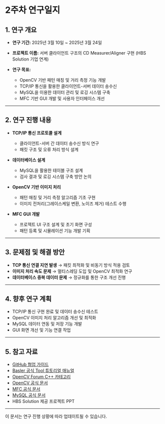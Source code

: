 # 2주차 연구일지

## 1. 연구 개요

- **연구 기간:** 2025년 3월 10일 ~ 2025년 3월 24일
- **프로젝트 이름:** 서버 클라이언트 구조의 CD Measurer/Aligner 구현 (HBS Solution 기업 연계)

- **연구 목표:**
  - OpenCV 기반 패턴 매칭 및 거리 측정 기능 개발
  - TCP/IP 통신을 활용한 클라이언트-서버 데이터 송수신
  - MySQL을 이용한 데이터 관리 및 로깅 시스템 구축
  - MFC 기반 GUI 개발 및 사용자 인터페이스 개선

---

## 2. 연구 진행 내용

- **TCP/IP 통신 프로토콜 설계**
  - 클라이언트-서버 간 데이터 송수신 방식 연구
  - 패킷 구조 및 오류 처리 방식 설계

- **데이터베이스 설계**
  - MySQL을 활용한 테이블 구조 설계
  - 검사 결과 및 로깅 시스템 구축 방안 논의

- **OpenCV 기반 이미지 처리**
  - 패턴 매칭 및 거리 측정 알고리즘 기초 구현
  - 이미지 전처리(그레이스케일 변환, 노이즈 제거) 테스트 수행

- **MFC GUI 개발**
  - 프로젝트 UI 구조 설계 및 초기 화면 구성
  - 패턴 등록 및 시뮬레이션 기능 개발 기획

---

## 3. 문제점 및 해결 방안

- **TCP 통신 연결 지연 발생** → 패킷 최적화 및 비동기 방식 적용 검토
- **이미지 처리 속도 문제** → 멀티스레딩 도입 및 OpenCV 최적화 연구
- **데이터베이스 중복 데이터 문제** → 정규화를 통한 구조 개선 진행

---

## 4. 향후 연구 계획

- TCP/IP 통신 구현 완료 및 데이터 송수신 테스트
- OpenCV 이미지 처리 알고리즘 개선 및 최적화
- MySQL 데이터 연동 및 저장 기능 개발
- GUI 화면 개선 및 기능 연결 작업

---

## 5. 참고 자료

- [GitHub 협업 가이드](https://docs.github.com/en/github)
- [Basler 공식 Tool 튜토리얼 매뉴얼](https://www.baslerweb.com/ko-kr/learning/tutorials/)
- [OpenCV Forum C++ 카테고리](https://forum.opencv.org/c/c/9)
- [OpenCV 공식 문서](https://docs.opencv.org/)
- [MFC 공식 문서](https://learn.microsoft.com/ko-kr/cpp/mfc/mfc-concepts?view=msvc-170)
- [MySQL 공식 문서](https://dev.mysql.com/doc/)
- HBS Solution 제공 프로젝트 PPT

---

이 문서는 연구 진행 상황에 따라 업데이트될 수 있습니다.

